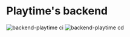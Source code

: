 # Playtime's backend

![backend-playtime ci](https://github.com/vertical-scrolling/backend-playtime/actions/workflows/ci.yml/badge.svg)
![backend-playtime cd](https://github.com/vertical-scrolling/backend-playtime/actions/workflows/cd.yml/badge.svg)
